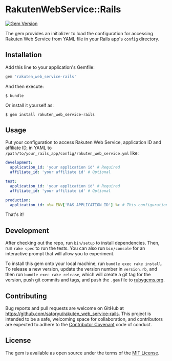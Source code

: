 # RakutenWebService::Rails
[![Gem Version](https://badge.fury.io/rb/rakuten_web_service-rails.svg)](https://badge.fury.io/rb/rakuten_web_service-rails)

The gem provides an initializer to load the configuration for accessing Rakuten Web Service from YAML file in your Rails app's `config` directory.

## Installation

Add this line to your application's Gemfile:

```ruby
gem 'rakuten_web_service-rails'
```

And then execute:

    $ bundle

Or install it yourself as:

    $ gem install rakuten_web_service-rails

## Usage

Put your configuration to access Rakuten Web Service, application ID and affiliate ID, in YAML to `/path/to/your_rails_app/config/rakuten_web_service.yml` like:

  ```yaml
  development:
    application_id: 'your application id' # Required
    affiliate_id: 'your affiliate id' # Optional

  test:
    application_id: 'your application id' # Required
    affiliate_id: 'your affiliate id' # Optional

  production:
    application_id: <%= ENV['RAS_APPLICATION_ID'] %> # This configuration file is dealt as ERB
  ```

That's it!

## Development

After checking out the repo, run `bin/setup` to install dependencies. Then, run `rake spec` to run the tests. You can also run `bin/console` for an interactive prompt that will allow you to experiment.

To install this gem onto your local machine, run `bundle exec rake install`. To release a new version, update the version number in `version.rb`, and then run `bundle exec rake release`, which will create a git tag for the version, push git commits and tags, and push the `.gem` file to [rubygems.org](https://rubygems.org).

## Contributing

Bug reports and pull requests are welcome on GitHub at https://github.com/satoryu/rakuten_web_service-rails. This project is intended to be a safe, welcoming space for collaboration, and contributors are expected to adhere to the [Contributor Covenant](http://contributor-covenant.org) code of conduct.


## License

The gem is available as open source under the terms of the [MIT License](http://opensource.org/licenses/MIT).

